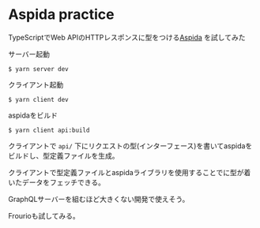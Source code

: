 # Aspida practice


TypeScriptでWeb APIのHTTPレスポンスに型をつける[Aspida](https://github.com/aspida/aspida) を試してみた


サーバー起動
```
$ yarn server dev
```


クライアント起動
```
$ yarn client dev
```

aspidaをビルド
```
$ yarn client api:build
```

クライアントで `api/` 下にリクエストの型(インターフェース)を書いてaspidaをビルドし、型定義ファイルを生成。

クライアントで型定義ファイルとaspidaライブラリを使用することでに型が着いたデータをフェッチできる。


GraphQLサーバーを組むほど大きくない開発で使えそう。

Frourioも試してみる。
